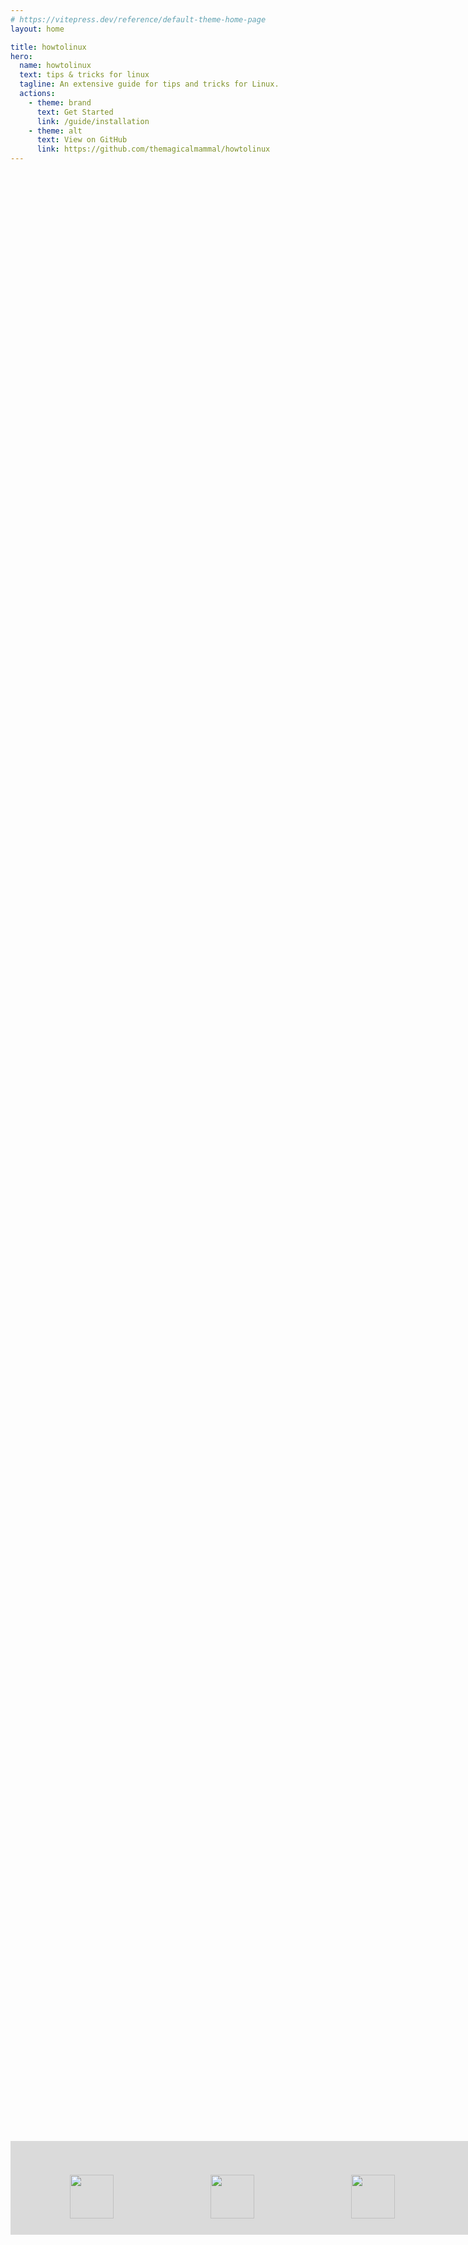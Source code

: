 ```yaml
---
# https://vitepress.dev/reference/default-theme-home-page
layout: home

title: howtolinux
hero:
  name: howtolinux
  text: tips & tricks for linux
  tagline: An extensive guide for tips and tricks for Linux.
  actions:
    - theme: brand
      text: Get Started
      link: /guide/installation
    - theme: alt
      text: View on GitHub
      link: https://github.com/themagicalmammal/howtolinux
---
```


<section class="section-infinite slide-option sticky-section">
  <div id="infinite" class="highway-slider">
    <div class="container highway-barrier">
      <ul class="highway-lane">
        <li class="highway-car"><img src='https://i.imgur.com/I3nZgfb.png' width='70px'></li>
        <li class="highway-car"><img src='https://i.imgur.com/A2nJm85.png' width='70px'></li>
        <li class="highway-car"><img src='https://i.imgur.com/2bOJNYO.png' width='70px'></li>
        <li class="highway-car"><img src='https://i.imgur.com/Y7WQN0Q.png' width='70px'></li>
        <li class="highway-car"><img src='https://i.imgur.com/AuIPhjc.png' width='70px'></li>
        <li class="highway-car"><img src='https://i.imgur.com/c0k3DKL.png' width='70px'></li>
        <li class="highway-car"><img src='https://i.imgur.com/bo7NtUF.png' width='70px'></li>
        <li class="highway-car"><img src='https://i.imgur.com/aHRAQNS.png' width='70px'></li>
      </ul>
    </div>
  </div>
</section>

<style setup>
  .section-infinite {
    display: flex;
    flex-flow: column;
    align-items: center;
  }
  section div.container {
    transition: all 0.3s ease;
  }
  section.slide-option {
    margin: 0 0 50px 0;
  }
  section.slide-option .no-marg {
    margin: 0 0 0 0;
  }
  .sticky-section {
    position: fixed;
    bottom: 8%;
    width: 100%;
  }
  div.highway-slider {
    display: flex;
    justify-content: center;
    width: 100%;
    height: 150px;
  }
  div.highway-slider div.highway-barrier {
    overflow: hidden;
    position: relative;
  }
  div.highway-slider ul.highway-lane {
    display: flex;
    height: 100%;
  }
  div.highway-slider ul.highway-lane li.highway-car {
    flex: 1;
    display: flex;
    justify-content: center;
    align-items: center;
    color: rgba(52, 52, 52, 0.8); /* Text color with 80% opacity */
  }
  @-webkit-keyframes translatestf {
    0% {
      transform: translateX(100%);
    }
    100% {
      transform: translateX(-500%);
    }
  }
  @keyframes translatestf {
    0% {
      transform: translateX(100%);
    }
    100% {
      transform: translateX(-500%);
    }
  }
  #stffull div.highway-barrier ul.highway-lane {
    width: 500%;
  }
  #stffull div.highway-barrier ul.highway-lane li.highway-car {
    -webkit-animation: translatestf 10s linear infinite;
            animation: translatestf 10s linear infinite;
  }
  @-webkit-keyframes translateinfinite {
    100% {
      transform: translateX(calc(-45px * 8));
    }
  }
  @keyframes translateinfinite {
    100% {
      transform: translateX(calc(-45px * 8));
    }
  }
  #infinite div.highway-barrier {
    background: rgba(22, 22, 24, 0.15);
  }
  #infinite div.highway-barrier::before,
  #infinite div.highway-barrier::after {
    content: " ";
    position: absolute;
    z-index: 9;
    width: 180px;
    height: 100%;
  }
  #infinite div.highway-barrier ul.highway-lane {
    width: calc(180px * 10);
  }
  #infinite div.highway-barrier ul.highway-lane li.highway-car {
    width: 180px;
    -webkit-animation: translateinfinite 3s linear infinite;
            animation: translateinfinite 3s linear infinite;
  }
</style>
